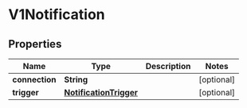 
# V1Notification

## Properties
Name | Type | Description | Notes
------------ | ------------- | ------------- | -------------
**connection** | **String** |  |  [optional]
**trigger** | [**NotificationTrigger**](NotificationTrigger.md) |  |  [optional]



